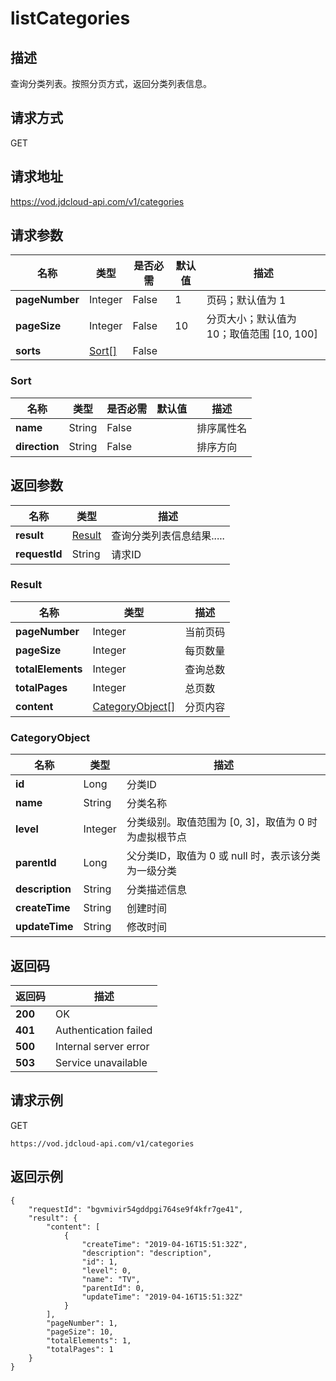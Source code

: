 # listCategories


## 描述
查询分类列表。按照分页方式，返回分类列表信息。

## 请求方式
GET

## 请求地址
https://vod.jdcloud-api.com/v1/categories


## 请求参数
|名称|类型|是否必需|默认值|描述|
|---|---|---|---|---|
|**pageNumber**|Integer|False|1|页码；默认值为 1|
|**pageSize**|Integer|False|10|分页大小；默认值为 10；取值范围 [10, 100]|
|**sorts**|[Sort[]](listcategories#sort)|False| | |

### <div id="sort">Sort</div>
|名称|类型|是否必需|默认值|描述|
|---|---|---|---|---|
|**name**|String|False| |排序属性名|
|**direction**|String|False| |排序方向|

## 返回参数
|名称|类型|描述|
|---|---|---|
|**result**|[Result](listcategories#result)|查询分类列表信息结果.....|
|**requestId**|String|请求ID|

### <div id="result">Result</div>
|名称|类型|描述|
|---|---|---|
|**pageNumber**|Integer|当前页码|
|**pageSize**|Integer|每页数量|
|**totalElements**|Integer|查询总数|
|**totalPages**|Integer|总页数|
|**content**|[CategoryObject[]](listcategories#categoryobject)|分页内容|
### <div id="categoryobject">CategoryObject</div>
|名称|类型|描述|
|---|---|---|
|**id**|Long|分类ID|
|**name**|String|分类名称|
|**level**|Integer|分类级别。取值范围为 [0, 3]，取值为 0 时为虚拟根节点<br>|
|**parentId**|Long|父分类ID，取值为 0 或 null 时，表示该分类为一级分类<br>|
|**description**|String|分类描述信息|
|**createTime**|String|创建时间|
|**updateTime**|String|修改时间|

## 返回码
|返回码|描述|
|---|---|
|**200**|OK|
|**401**|Authentication failed|
|**500**|Internal server error|
|**503**|Service unavailable|

## 请求示例
GET
```
https://vod.jdcloud-api.com/v1/categories

```

## 返回示例
```
{
    "requestId": "bgvmivir54gddpgi764se9f4kfr7ge41", 
    "result": {
        "content": [
            {
                "createTime": "2019-04-16T15:51:32Z", 
                "description": "description", 
                "id": 1, 
                "level": 0, 
                "name": "TV", 
                "parentId": 0, 
                "updateTime": "2019-04-16T15:51:32Z"
            }
        ], 
        "pageNumber": 1, 
        "pageSize": 10, 
        "totalElements": 1, 
        "totalPages": 1
    }
}
```
